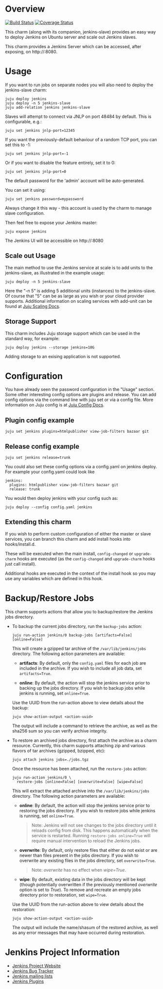 # Overview
[![Build Status](https://travis-ci.org/jenkinsci/jenkins-charm.svg?branch=master)](https://travis-ci.org/jenkinsci/jenkins-charm) [![Coverage Status](https://coveralls.io/repos/github/jenkinsci/jenkins-charm/badge.svg?branch=master)](https://coveralls.io/github/jenkinsci/jenkins-charm?branch=master)

This charm (along with its companion, jenkins-slave) provides an easy way to deploy Jenkins on Ubuntu server and scale out Jenkins slaves.

This charm provides a Jenkins Server which can be accessed, after exposing, on http://<master>:8080.

# Usage

If you want to run jobs on separate nodes you will also need to deploy the jenkins-slave charm:

    juju deploy jenkins
    juju deploy -n 5 jenkins-slave
    juju add-relation jenkins jenkins-slave

Slaves will attempt to connect via JNLP on port 48484 by default. This is configurable, e.g.:

    juju set jenkins jnlp-port=12345

If you want the previously-default behaviour of a random TCP port, you can set this to -1:

    juju set jenkins jnlp-port=-1

Or if you want to disable the feature entirely, set it to 0:

    juju set jenkins jnlp-port=0

The default password for the 'admin' account will be auto-generated.

You can set it using:

    juju set jenkins password=mypassword

Always change it this way - this account is used by the charm to manage slave configuration.

Then feel free to expose your Jenkins master:

    juju expose jenkins

The Jenkins UI will be accessible on http://<master>:8080

## Scale out Usage

The main method to use the Jenkins service at scale is to add units to the jenkins-slave, as illustrated in the example usage:

    juju deploy -n 5 jenkins-slave

Here the "-n 5" is adding 5 additional units (instances) to the jenkins-slave. Of course that "5" can be as large as you wish or your cloud provider supports. Additional information on scaling services with add-unit can be found at [Juju Scaling Docs](https://juju.ubuntu.com/docs/charms-scaling.html).

## Storage Support
This charm includes Juju storage support which can be used in the standard way, for example:

    juju deploy jenkins --storage jenkins=10G

Adding storage to an exising application is not supported.

# Configuration

You have already seen the password configuration in the "Usage" section. Some other interesting config options are plugins and release. You can add config options via the command line with juju set or via a config file. More information on Juju config is at [Juju Config Docs](https://juju.ubuntu.com/docs/charms-config.html).

## Plugin config example

    juju set jenkins plugins=htmlpublisher view-job-filters bazaar git

## Release config example

    juju set jenkins release=trunk

You could also set these config options via a config.yaml on jenkins deploy. For example your config.yaml could look like

    jenkins:
      plugins: htmlpublisher view-job-filters bazaar git
      release: trunk

You would then deploy jenkins with your config such as:

    juju deploy --config config.yaml jenkins

## Extending this charm

If you wish to perform custom configuration of either the master
or slave services, you can branch this charm and add install hooks
into hooks/install.d.

These will be executed when the main install, `config-changed` or
`upgrade-charm` hooks are executed (as the `config-changed` and
`upgrade-charm` hooks just call install).

Additional hooks are executed in the context of the install hook
so you may use any variables which are defined in this hook.

# Backup/Restore Jobs

This charm supports actions that allow you to backup/restore the Jenkins
jobs directory.

* To backup the current jobs directory, run the `backup-jobs` action:

      juju run-action jenkins/0 backup-jobs [artifacts=False] [online=False]

  This will create a gzipped tar archive of the `/var/lib/jenkins/jobs`
  directory. The following action parameters are available:

  * **artifacts**: By default, only the `config.yaml` files for each job are
  included in the archive. If you wish to include all job data, set
  `artifacts=True`.

  * **online**: By default, the action will stop the jenkins service prior to
  backing up the jobs directory. If you wish to backup jobs while jenkins is
  running, set `online=True`.

  Use the UUID from the run-action above to view details about the backup:

      juju show-action-output <action-uuid>

  The output will include a command to retrieve the archive, as well as the
  sha256 sum so you can verify archive integrity.

* To restore an archived jobs directory, first attach the archive as a charm
resource. Currently, this charm supports attaching zip and various flavors of
tar archives (gzipped, bzipped, etc):

      juju attach jenkins jobs=./jobs.tgz

  Once the resource has been attached, run the `restore-jobs` action:

      juju run-action jenkins/0 \
        restore-jobs [online=False] [overwrite=False] [wipe=False]

  This will extract the attached archive into the `/var/lib/jenkins/jobs`
  directory. The following action parameters are available:

  * **online**: By default, the action will stop the jenkins service prior to
  restoring the jobs directory. If you wish to restore jobs while jenkins is
  running, set `online=True`.

    >Note: Jenkins will not see changes to the jobs directory until it reloads
    config from disk. This happens automatically when the service is restarted.
    Running `restore-jobs online=True` will require manual intervention to
    reload the Jenkins jobs.

  * **overwrite**: By default, only restore files that either do not exist or
  are newer than files present in the jobs directory. If you wish to overwrite
  any existing files in the jobs directory, set `overwrite=True`.

    >Note: *overwrite* has no effect when *wipe=True*.

  * **wipe**:  By default, existing data in the jobs directory will be
  kept (though potentially overwritten if the previously mentioned
  *overwrite* option is set to *True*). To remove and recreate an empty jobs
  directory prior to restoration, set `wipe=True`.

  Use the UUID from the run-action above to view details about the restoration:

      juju show-action-output <action-uuid>

  The output will include the name/shasum of the restored archive, as well as
  any error messages that may have occurred during restoration.

# Jenkins Project Information

- [Jenkins Project Website](http://jenkins-ci.org/)
- [Jenkins Bug Tracker](https://wiki.jenkins-ci.org/display/JENKINS/Issue+Tracking)
- [Jenkins mailing lists](http://jenkins-ci.org/content/mailing-lists)
- [Jenkins Plugins](https://wiki.jenkins-ci.org/display/JENKINS/Plugins)
